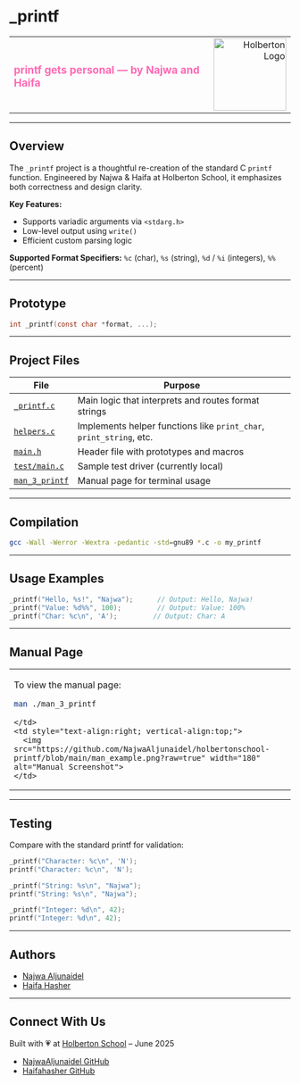 # \_printf

<table>
  <tr>
    <td style="text-align:left;">
      <h3 style="color:#FF69B4; font-weight:bold;">printf gets personal — by Najwa and Haifa</h3>
    </td>
    <td style="text-align:right;">
      <img src="https://github.com/NajwaAljunaidel/holbertonschool-printf/blob/main/holberton.png?raw=true" alt="Holberton Logo" width="130">
    </td>
  </tr>
</table>

---

## Overview

The `_printf` project is a thoughtful re-creation of the standard C `printf` function. Engineered by Najwa & Haifa at Holberton School, it emphasizes both correctness and design clarity.

**Key Features:**

* Supports variadic arguments via `<stdarg.h>`
* Low-level output using `write()`
* Efficient custom parsing logic

**Supported Format Specifiers:** `%c` (char), `%s` (string), `%d` / `%i` (integers), `%%` (percent)

---

## Prototype

```c
int _printf(const char *format, ...);
```

---

## Project Files

| File                                                                                               | Purpose                                                             |
| -------------------------------------------------------------------------------------------------- | ------------------------------------------------------------------- |
| [`_printf.c`](https://github.com/NajwaAljunaidel/holbertonschool-printf/blob/main/_printf.c)       | Main logic that interprets and routes format strings                |
| [`helpers.c`](https://github.com/NajwaAljunaidel/holbertonschool-printf/blob/main/helpers.c)       | Implements helper functions like `print_char`, `print_string`, etc. |
| [`main.h`](https://github.com/NajwaAljunaidel/holbertonschool-printf/blob/main/main.h)             | Header file with prototypes and macros                              |
| [`test/main.c`](#)                                                                                 | Sample test driver (currently local)                                |
| [`man_3_printf`](https://github.com/NajwaAljunaidel/holbertonschool-printf/blob/main/man_3_printf) | Manual page for terminal usage                                      |

---

## Compilation

```bash
gcc -Wall -Werror -Wextra -pedantic -std=gnu89 *.c -o my_printf
```

---

## Usage Examples

```c
_printf("Hello, %s!", "Najwa");      // Output: Hello, Najwa!
_printf("Value: %d%%", 100);         // Output: Value: 100%
_printf("Char: %c\n", 'A');         // Output: Char: A
```

---

## Manual Page

<table>
  <tr>
    <td style="text-align:left; vertical-align:top;">

To view the manual page:

```bash
man ./man_3_printf
```

```
</td>
<td style="text-align:right; vertical-align:top;">
  <img src="https://github.com/NajwaAljunaidel/holbertonschool-printf/blob/main/man_example.png?raw=true" width="180" alt="Manual Screenshot">
</td>
```

  </tr>
</table>

---

## Testing

Compare with the standard printf for validation:

```c
_printf("Character: %c\n", 'N');
printf("Character: %c\n", 'N');

_printf("String: %s\n", "Najwa");
printf("String: %s\n", "Najwa");

_printf("Integer: %d\n", 42);
printf("Integer: %d\n", 42);
```

---

## Authors

* [Najwa Aljunaidel](https://github.com/NajwaAljunaidel)
* [Haifa Hasher](https://github.com/Haifahasher)

---

## Connect With Us

Built with 💗 at [Holberton School](https://www.holbertonschool.com/) – June 2025

* [NajwaAljunaidel GitHub](https://github.com/NajwaAljunaidel)
* [Haifahasher GitHub](https://github.com/Haifahasher)

